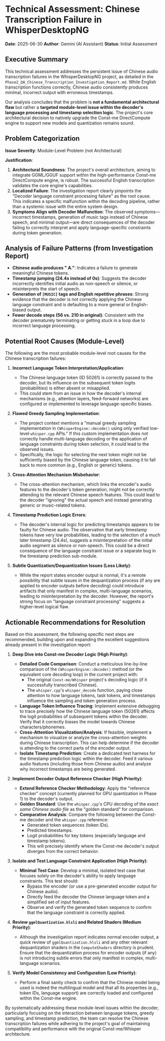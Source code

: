 # Technical Assessment: Chinese Transcription Failure in WhisperDesktopNG

**Date**: 2025-06-30
**Author**: Gemini (AI Assistant)
**Status**: Initial Assessment

## Executive Summary

This technical assessment addresses the persistent issue of Chinese audio transcription failures in the WhisperDesktopNG project, as detailed in the `Phase2_QA_Chinese_Transcription_Investigation_Report.md`. While English transcription functions correctly, Chinese audio consistently produces minimal, incorrect output with erroneous timestamps.

Our analysis concludes that the problem is **not a fundamental architectural flaw** but rather a **targeted module-level issue within the decoder's language processing and timestamp selection logic**. The project's core architectural decision to natively upgrade the Const-me DirectCompute engine to support new models and quantization remains sound.

## Problem Categorization

**Issue Severity**: Module-Level Problem (not Architectural)

**Justification**:

1.  **Architectural Soundness**: The project's overall architecture, aiming to integrate GGML/GGUF support within the high-performance Const-me DirectCompute engine, is robust. The successful English transcription validates the core engine's capabilities.
2.  **Localized Failure**: The investigation report clearly pinpoints the "Decoder language constraint processing failure" as the root cause. This indicates a specific malfunction within the decoding pipeline, rather than a systemic issue with the entire system design.
3.  **Symptoms Align with Decoder Malfunction**: The observed symptoms—incorrect timestamps, generation of music tags instead of Chinese speech, and minimal output—are direct consequences of the decoder failing to correctly interpret and apply language-specific constraints during token generation.

## Analysis of Failure Patterns (from Investigation Report)

*   **Chinese audio produces " A."**: Indicates a failure to generate meaningful Chinese tokens.
*   **Timestamp jumping (24.4s instead of 0s)**: Suggests the decoder incorrectly identifies initial audio as non-speech or silence, or misinterprets the start of speech.
*   **Generation of `[MUSIC]` tags and English repetitive phrases**: Strong evidence that the decoder is not correctly applying the Chinese language constraint and is defaulting to a more general or English-biased output.
*   **Fewer decode steps (56 vs. 210 in original)**: Consistent with the decoder prematurely terminating or getting stuck in a loop due to incorrect language processing.

## Potential Root Causes (Module-Level)

The following are the most probable module-level root causes for the Chinese transcription failures:

1.  **Incorrect Language Token Interpretation/Application**:
    *   The Chinese language token (ID 50261) is correctly passed to the decoder, but its influence on the subsequent token logits (probabilities) is either absent or misapplied.
    *   This could stem from an issue in how the decoder's internal mechanisms (e.g., attention layers, feed-forward networks) are configured or implemented to leverage language-specific biases.

2.  **Flawed Greedy Sampling Implementation**:
    *   The project context mentions a "manual greedy sampling implementation in `CWhisperEngine::decode()` using only verified low-level `whisper.cpp` APIs." If this custom implementation does not correctly handle multi-language decoding or the application of language constraints during token selection, it could lead to the observed issues.
    *   Specifically, the logic for selecting the next token might not be sufficiently biased by the Chinese language token, causing it to fall back to more common (e.g., English or generic) tokens.

3.  **Cross-Attention Mechanism Misbehavior**:
    *   The cross-attention mechanism, which links the encoder's audio features to the decoder's token generation, might not be correctly attending to the relevant Chinese speech features. This could lead to the decoder "ignoring" the actual speech and instead generating generic or music-related tokens.

4.  **Timestamp Prediction Logic Errors**:
    *   The decoder's internal logic for predicting timestamps appears to be faulty for Chinese audio. The observation that early timestamp tokens have very low probabilities, leading to the selection of a much later timestamp (24.4s), suggests a misinterpretation of the initial audio segment as silence or non-speech. This could be a direct consequence of the language constraint issue or a separate bug in the timestamp prediction sub-module.

5.  **Subtle Quantization/Dequantization Issues (Less Likely)**:
    *   While the report states encoder output is normal, it's a remote possibility that subtle issues in the dequantization process (if any are applied to encoder outputs before decoding) could introduce artifacts that only manifest in complex, multi-language scenarios, leading to misinterpretation by the decoder. However, the report's strong focus on "language constraint processing" suggests a higher-level logical flaw.

## Actionable Recommendations for Resolution

Based on this assessment, the following specific next steps are recommended, building upon and expanding the excellent suggestions already present in the investigation report:

1.  **Deep Dive into Const-me Decoder Logic (High Priority)**:
    *   **Detailed Code Comparison**: Conduct a meticulous line-by-line comparison of the `CWhisperEngine::decode()` method (or the equivalent core decoding loop) in the current project with:
        *   The original `Const-me/Whisper` project's decoding logic (if it successfully transcribed Chinese).
        *   The `whisper.cpp`'s `whisper_decode` function, paying close attention to how language tokens, task tokens, and timestamps influence the sampling and token generation process.
    *   **Language Token Influence Tracing**: Implement extensive debugging to trace precisely how the Chinese language token (50261) affects the logit probabilities of subsequent tokens within the decoder. Verify that it correctly biases the model towards Chinese characters/phonemes.
    *   **Cross-Attention Visualization/Analysis**: If feasible, implement a mechanism to visualize or analyze the cross-attention weights during Chinese transcription. This can help determine if the decoder is attending to the correct parts of the encoder output.
    *   **Isolate Timestamp Prediction**: Create a dedicated test harness for the timestamp prediction logic within the decoder. Feed it various audio features (including those from Chinese audio) and analyze why incorrect timestamps are being generated.

2.  **Implement Decoder Output Reference Checker (High Priority)**:
    *   **Extend Reference Checker Methodology**: Apply the "reference checker" concept (currently planned for GPU quantization in Phase 1) to the decoder's output.
    *   **Golden Standard**: Use the `whisper.cpp`'s CPU decoding of the *exact same Chinese audio file* as the "golden standard" for comparison.
    *   **Comparative Analysis**: Compare the following between the Const-me decoder and the `whisper.cpp` reference:
        *   Generated token sequences (token IDs).
        *   Predicted timestamps.
        *   Logit probabilities for key tokens (especially language and timestamp tokens).
        *   This will precisely identify where the Const-me decoder's output diverges from the correct behavior.

3.  **Isolate and Test Language Constraint Application (High Priority)**:
    *   **Minimal Test Case**: Develop a minimal, isolated test case that focuses solely on the decoder's ability to apply language constraints. This test should:
        *   Bypass the encoder (or use a pre-generated encoder output for Chinese audio).
        *   Directly feed the decoder the Chinese language token and a simplified set of input features.
        *   Observe and verify the generated token sequence to confirm that the language constraint is correctly applied.

4.  **Review `ggmlQuantization.hlsli` and Related Shaders (Medium Priority)**:
    *   Although the investigation report indicates normal encoder output, a quick review of `ggmlQuantization.hlsli` and any other relevant dequantization shaders in the `ComputeShaders` directory is prudent. Ensure that the dequantization process for encoder outputs (if any) is not introducing subtle errors that only manifest in complex, multi-language scenarios.

5.  **Verify Model Consistency and Configuration (Low Priority)**:
    *   Perform a final sanity check to confirm that the Chinese model being used is indeed the multilingual model and that all its properties (e.g., token IDs, language support) are correctly loaded and configured within the Const-me engine.

By systematically addressing these module-level issues within the decoder, particularly focusing on the interaction between language tokens, greedy sampling, and timestamp prediction, the team can resolve the Chinese transcription failures while adhering to the project's goal of maintaining compatibility and performance with the original Const-me/Whisper architecture.
